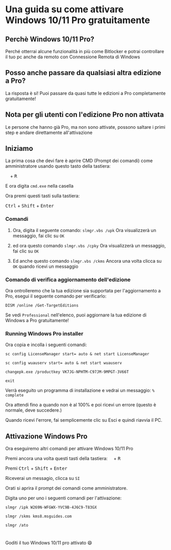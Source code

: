 # Una guida su come attivare Windows 10/11 Pro gratuitamente
## Perchè Windows 10/11 Pro?
Perché otterrai alcune funzionalità in più come Bitlocker e potrai controllare il tuo pc anche da remoto con Connessione Remota di Windows
## Posso anche passare da qualsiasi altra edizione a Pro?
La risposta è si! Puoi passare da quasi tutte le edizioni a Pro completamente gratuitamente!
## Nota per gli utenti con l'edizione Pro non attivata
Le persone che hanno già Pro, ma non sono attivate, possono saltare i primi step e andare direttamente all'attivazione 

## Iniziamo
La prima cosa che devi fare è aprire CMD (Prompt dei comandi) come amministratore usando questo tasto della tastiera:

<kbd><img src="https://svgshare.com/i/dg_.svg" width="11"></kbd> + <kbd>R</kbd>

E ora digita ``cmd.exe`` nella casella

Ora premi questi tasti sulla tastiera:

<kbd>Ctrl</kbd> + <kbd>Shift</kbd> + <kbd>Enter</kbd>


### Comandi
1. Ora, digita il seguente comando:
``slmgr.vbs /upk``
Ora visualizzerà un messaggio, fai clic su ``OK``

2. ed ora questo comando
``slmgr.vbs /cpky``
Ora visualizzerà un messaggio, fai clic su ``OK``

3. Ed anche questo comando
``slmgr.vbs /ckms``
Ancora una volta clicca su ``OK`` quando ricevi un messaggio

### Comando di verifica aggiornamento dell'edizione
Ora ontrolleremo che la tua edizione sia supportata per l'aggiornamento a Pro, esegui il seguente comando per verificarlo:

``DISM /online /Get-TargetEditions``

Se vedi ``Professional`` nell'elenco, puoi aggiornare la tua edizione di Windows a Pro gratuitamente!

### Running Windows Pro installer
Ora copia e incolla i seguenti comandi:

``sc config LicenseManager start= auto & net start LicenseManager``

``sc config wuauserv start= auto & net start wuauserv``

``changepk.exe /productkey VK7JG-NPHTM-C97JM-9MPGT-3V66T``

``exit``

Verrà eseguito un programma di installazione e vedrai un messaggio: ``% complete``

Ora attendi fino a quando non è al 100% e poi ricevi un errore (questo è normale, deve succedere.)

Quando ricevi l'errore, fai semplicemente clic su Esci e quindi riavvia il PC.

## Attivazione Windows Pro
Ora eseguiremo altri comandi per attivare Windows 10/11 Pro

Premi ancora una volta questi tasti della tastiera:
<kbd><img src="https://svgshare.com/i/dg_.svg" width="11"></kbd> + <kbd>R</kbd>


Premi <kbd>Ctrl</kbd> + <kbd>Shift</kbd> + <kbd>Enter</kbd>

Riceverai un messagio, clicca su ``SI``

Orati si aprira il prompt dei comandi come amministratore.

Digita uno per uno i seguenti comandi per l'attivazione:

``slmgr /ipk W269N-WFGWX-YVC9B-4J6C9-T83GX``

``slmgr /skms kms8.msguides.com``

``slmgr /ato``
 
# 

Goditi il tuo Windows 10/11 pro attivato :smile:

#

